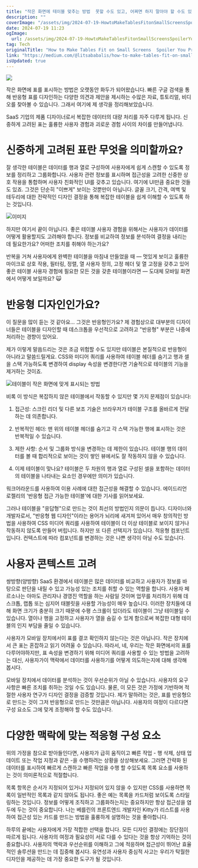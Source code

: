 ```yaml
---
title: "작은 화면에 테이블 맞추는 방법  못할 수도 있고, 어쩌면 하지 말아야 할 수도 있어요"
description: ""
coverImage: "/assets/img/2024-07-19-HowtoMakeTablesFitonSmallScreensSpoilerYouProbablyCantandMaybeYouShouldnt_0.png"
date: 2024-07-19 11:23
ogImage: 
  url: /assets/img/2024-07-19-HowtoMakeTablesFitonSmallScreensSpoilerYouProbablyCantandMaybeYouShouldnt_0.png
tag: Tech
originalTitle: "How to Make Tables Fit on Small Screens  Spoiler You Probably Cant and Maybe You Shouldnt"
link: "https://medium.com/@litsababalis/how-to-make-tables-fit-on-small-screens-spoiler-you-probably-cant-and-maybe-you-shouldn-t-9582111cdb1d"
isUpdated: true
---
```





<img src="/assets/img/2024-07-19-HowtoMakeTablesFitonSmallScreensSpoilerYouProbablyCantandMaybeYouShouldnt_0.png" />

작은 화면에 표를 표시하는 방법은 오랫동안 화두가 되어왔습니다. 빠른 구글 검색을 통해 반응형 표를 디자인하는 다양한 의견과 제안을 제시하는 수많은 자료, 튜토리얼, 비디오를 찾아볼 수 있습니다. 그래서 여기에 제 생각을 정리해보았습니다.

SaaS 기업의 제품 디자이너로서 복잡한 데이터의 대량 처리를 자주 다루게 됩니다. 신중하게 고려된 표는 훌륭한 사용자 경험과 괴로운 경험 사이의 차이를 만들어냅니다.

# 신중하게 고려된 표란 무엇을 의미할까요?

<div class="content-ad"></div>

잘 생각한 테이블은 데이터를 행과 열로 구성하여 사용자에게 쉽게 스캔할 수 있도록 정보를 정리하고 그룹화합니다. 사용자 관련 정보를 표시하며 접근성을 고려한 신중한 상호 작용을 통합하며 사용자 친화적인 UI를 갖추고 있습니다. 여기에 UI만큼 중요한 것들도 있죠. 그것은 단순히 "이쁘게" 보이는 것뿐만이 아닙니다. 글꼴 크기, 간격, 여백 및 테두리에 대한 전략적인 디자인 결정을 통해 복잡한 테이블을 쉽게 이해할 수 있도록 하는 것입니다.

![이미지](/assets/img/2024-07-19-HowtoMakeTablesFitonSmallScreensSpoilerYouProbablyCantandMaybeYouShouldnt_1.png)

하지만 여기서 끝이 아닙니다. 좋은 테이블 사용자 경험을 위해서는 사용자가 데이터를 어떻게 활용할지도 고려해야 합니다. 정보를 비교하여 정보를 분석하여 결정을 내리는 데 필요한가요? 어떠한 조치를 취해야 하는가요?

반복을 거쳐 사용자에게 완벽한 테이블을 마침내 만들었을 때 — 멋있게 보이고 훌륭한 마이크로 상호 작용, 필터링, 정렬, 열 사용자 정의, 고정 헤더 및 열 고정을 갖추고 있어 좋은 테이블 사용자 경험에 필요한 모든 것을 갖춘 테이블이라면 — 도대체 모바일 화면에서 어떻게 보일까요? 🙀

<div class="content-ad"></div>

# 반응형 디자인인가요?

이 질문을 많이 듣는 것 같아요... 그것은 반응형인가요?
제 경험상으로 대부분의 디자이너들은 테이블을 디자인할 때 데스크톱을 우선적으로 고려하고 "반응형" 부분은 나중에 처리하는 경향이 있어요.

제가 이렇게 말씀드리는 것은 조금 위험할 수도 있지만 테이블은 본질적으로 반응형이 아니라고 말씀드릴게요. CSS와 미디어 쿼리를 사용하여 테이블 헤더를 숨기고 행과 셀을 스택 가능하도록 변경하여 display 속성을 변경한다면 기술적으로 테이블의 기능을 제거하는 것이죠.

![테이블이 작은 화면에 맞게 표시되는 방법](/assets/img/2024-07-19-HowtoMakeTablesFitonSmallScreensSpoilerYouProbablyCantandMaybeYouShouldnt_2.png)

<div class="content-ad"></div>

비록 이 방식은 복잡하지 않은 테이블에서 작동할 수 있지만 몇 가지 문제점이 있습니다:
1. 접근성: 스크린 리더 및 다른 보조 기술은 브라우저가 테이블 구조를 올바르게 전달하는 데 의존합니다.

2. 반복적인 헤더: 맨 위의 테이블 헤더를 숨기고 각 스택 가능한 행에 표시하는 것은 반복적일 수 있습니다.

3. 제한 사항: 순서 및 그룹화 방식을 변경하는 데 제한이 있습니다. 테이블 행의 데이터를 볼 때 합리적으로 보이는 것이 쌓인 뷰에서도 잘 작동하지 않을 수 있습니다.

4. 이제 테이블이 맞나요? 테이블은 두 차원의 행과 열로 구성된 셀을 포함하는 데이터의 테이블을 나타내는 요소인 경우에만 의미가 있습니다.

<div class="content-ad"></div>

워크어라운드를 사용하여 이용 사례에 대한 접근성을 해결할 수 있습니다. 에이드리언 로젤리의 '반응형 접근 가능한 테이블'에 대한 기사를 읽어보세요.

그러나 테이블을 "응답형"으로 만드는 것이 최선의 방법인지 의문이 듭니다. 디자이너와 개발자로서, "반응형 웹 디자인"이라는 용어가 뇌리에 새겨져 있어서 매우 창의적인 방법을 사용하여 CSS 미디어 쿼리를 사용하여 테이블이 더 이상 테이블로 보이지 않거나 작동하지 않도록 만들어 버립니다. 하지만 또 다른 선택지가 있습니다. 적응형 컴포넌트입니다. 컨텍스트에 따라 컴포넌트를 변경하는 것은 나쁜 생각이 아닐 수도 있습니다.

# 사용자 콘텍스트 고려

쌍방향(양방향) SaaS 환경에서 테이블은 많은 데이터를 비교하고 사용자가 정보를 바탕으로 판단을 내릴 수 있고 가능성 있는 조치를 취할 수 있는 역할을 합니다. 사용자 페르소나는 아마도 관리자나 경영진 역할을 하는 사람일 것이며 업무를 처리하기 위해 데스크톱, 랩톱 또는 심지어 태블릿을 사용할 가능성이 매우 높습니다. 이러한 장치들에 대해 화면 크기가 충분히 크기 때문에 수평 스크롤이 있더라도 테이블이 그냥 테이블일 수 있습니다. 열이나 행을 고정하고 사용자가 열을 숨길 수 있게 함으로써 복잡한 대형 테이블의 인지 부담을 줄일 수 있습니다.

<div class="content-ad"></div>

사용자가 모바일 장치에서이 표를 결코 확인하지 않는다는 것은 아닙니다. 작은 장치에서 큰 표는 혼잡하고 읽기 어려울 수 있습니다. 따라서, 네, 우리는 작은 화면에서의 표를 다루어야하지만, 표 속성을 변경하기 위해 미디어 쿼리를 사용할 수 있는 방법을 고려하는 대신, 사용자가이 맥락에서 데이터를 사용하기를 어떻게 의도하는지에 대해 생각해 봅시다.

모바일 장치에서 데이터를 분석하는 것이 우선순위가 아닐 수 있습니다. 사용자의 요구 사항은 빠른 조치를 취하는 것일 수도 있습니다. 물론, 이 모든 것은 가정에 기반하며 적절한 사용자 연구가 디자인 결정을 검증할 것입니다. 제가 말하려는 것은, 표를 반응형으로 만드는 것이 그저 반응형으로 만드는 것만큼은 아닙니다. 사용자의 여정이 다르다면 구성 요소도 그에 맞게 조정해야 할 수도 있습니다.

# 다양한 맥락에 맞는 적응형 구성 요소

위의 가정을 참으로 받아들인다면, 사용자가 급히 움직이고 빠른 작업 - 행 삭제, 상태 업데이트 또는 작업 지정과 같은 -을 수행하려는 상황을 상상해보세요. 그러면 간략화 된 데이터를 표시하여 빠르게 스캔하고 빠른 작업을 수행 할 수있도록 목록 요소를 사용하는 것이 의미론적으로 적절합니다.

<div class="content-ad"></div>

목록 항목은 순서가 지정되어 있거나 지정되어 있지 않을 수 있지만 CSS를 사용하면 목록이 일반적인 목록과 같지 않아도 됩니다. 좋은 예는 목록을 카드처럼 보이도록 스타일링하는 것입니다. 정보를 어떻게 조직하고 그룹화하는지는 중요하지만 항상 접근성을 염두에 두는 것이 중요합니다. 나는 베를린의 프론트엔드 개발자인 Kitty가 리스트를 사용하여 접근성 있는 카드를 만드는 방법을 훌륭하게 설명하는 것을 좋아합니다.

하루의 끝에는 사용자에게 가장 적합한 선택을 합니다. 모든 디자인 결정에는 장단점이 따르게 됩니다. 사용자의 여정과 필요성이 서로 다를 수 있다는 것을 항상 기억하는 것이 중요합니다. 사용자의 맥락과 우선순위를 이해하고 그에 적응하며 접근성이 뛰어난 효율적인 솔루션을 만드는 데 집중해 봅시다. 유연성과 사용자 중심적 사고는 우리가 탁월한 디자인을 제공하는 데 가장 중요한 도구가 될 것입니다.